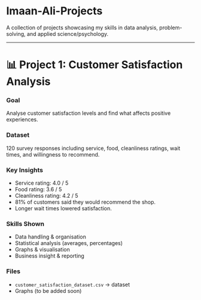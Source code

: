 # Imaan-Ali-Projects
A collection of projects showcasing my skills in data analysis, problem-solving, and applied science/psychology.

---

# 📊 Project 1: Customer Satisfaction Analysis

### Goal  
Analyse customer satisfaction levels and find what affects positive experiences.  

### Dataset  
120 survey responses including service, food, cleanliness ratings, wait times, and willingness to recommend.  

### Key Insights  
- Service rating: 4.0 / 5  
- Food rating: 3.6 / 5  
- Cleanliness rating: 4.2 / 5  
- 81% of customers said they would recommend the shop.  
- Longer wait times lowered satisfaction.  

### Skills Shown  
- Data handling & organisation  
- Statistical analysis (averages, percentages)  
- Graphs & visualisation  
- Business insight & reporting  

### Files  
- `customer_satisfaction_dataset.csv` → dataset  
- Graphs (to be added soon)
